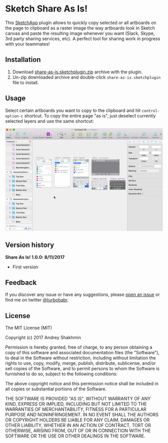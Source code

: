 # Sketch Share As Is!

This [SketchApp](https://sketchapp.com/) plugin allows to quickly copy selected or all artboards on the page to clipboard as a raster image the way artboards look in Sketch canvas and paste the resulting image whenever you want (Slack, Skype, 3rd party sharing services, etc). A perfect tool for sharing work in progress with your teammates!

## Installation

1. Download [share-as-is.sketchplugin.zip](https://github.com/turbobabr/sketch-share-as-is/releases/download/v1.0.0/share-as-is.sketchplugin.zip) archive with the plugin.
2. Un-zip downloaded archive and double-click `share-as-is.sketchplugin` file to install.

## Usage

Select certain artboards you want to copy to the clipboard and hit `control-option-c` shortcut. To copy the entire page "as is", just deselect currently selected layers and use the same shortcut:

![Share As Is Demo](docs/share-as-is-demo.gif?raw=true)

## Version history

**Share As Is! 1.0.0: 8/11/2017**
* First version

## Feedback

If you discover any issue or have any suggestions, please [open an issue](https://github.com/turbobabr/sketch-share-as-is/issues) or find me on twitter [@turbobabr](http://twitter.com/turbobabr).

## License

The MIT License (MIT)

Copyright (c) 2017 Andrey Shakhmin

Permission is hereby granted, free of charge, to any person obtaining a copy of this software and associated documentation files (the "Software"), to deal in the Software without restriction, including without limitation the rights to use, copy, modify, merge, publish, distribute, sublicense, and/or sell copies of the Software, and to permit persons to whom the Software is furnished to do so, subject to the following conditions:

The above copyright notice and this permission notice shall be included in all copies or substantial portions of the Software.

THE SOFTWARE IS PROVIDED "AS IS", WITHOUT WARRANTY OF ANY KIND, EXPRESS OR IMPLIED, INCLUDING BUT NOT LIMITED TO THE WARRANTIES OF MERCHANTABILITY, FITNESS FOR A PARTICULAR PURPOSE AND NONINFRINGEMENT. IN NO EVENT SHALL THE AUTHORS OR COPYRIGHT HOLDERS BE LIABLE FOR ANY CLAIM, DAMAGES OR OTHER LIABILITY, WHETHER IN AN ACTION OF CONTRACT, TORT OR OTHERWISE, ARISING FROM, OUT OF OR IN CONNECTION WITH THE SOFTWARE OR THE USE OR OTHER DEALINGS IN THE SOFTWARE.
